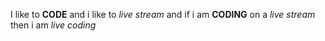 I like to **CODE** and i like to _live stream_ and if i am **CODING** on a _live stream_ then i am _live coding_

